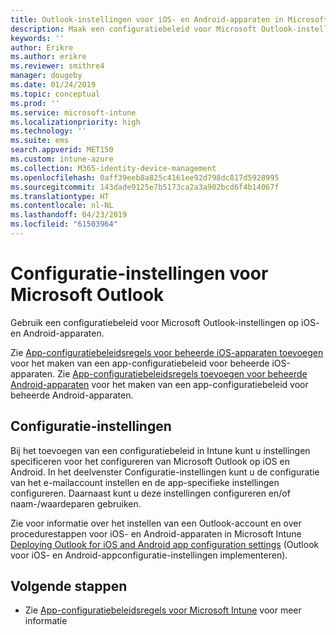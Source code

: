 ```yaml
---
title: Outlook-instellingen voor iOS- en Android-apparaten in Microsoft Intune
description: Maak een configuratiebeleid voor Microsoft Outlook-instellingen op iOS- en Android-apparaten.
keywords: ''
author: Erikre
ms.author: erikre
ms.reviewer: smithre4
manager: dougeby
ms.date: 01/24/2019
ms.topic: conceptual
ms.prod: ''
ms.service: microsoft-intune
ms.localizationpriority: high
ms.technology: ''
ms.suite: ems
search.appverid: MET150
ms.custom: intune-azure
ms.collection: M365-identity-device-management
ms.openlocfilehash: 0aff39eeb8a825c4161ee92d798dc817d5928995
ms.sourcegitcommit: 143dade9125e7b5173ca2a3a902bcd6f4b14067f
ms.translationtype: HT
ms.contentlocale: nl-NL
ms.lasthandoff: 04/23/2019
ms.locfileid: "61503964"
---
```

# <a name="microsoft-outlook-configuration-settings"></a>Configuratie-instellingen voor Microsoft Outlook 

Gebruik een configuratiebeleid voor Microsoft Outlook-instellingen op iOS- en Android-apparaten. 

Zie [App-configuratiebeleidsregels voor beheerde iOS-apparaten toevoegen](app-configuration-policies-use-ios.md) voor het maken van een app-configuratiebeleid voor beheerde iOS-apparaten. Zie [App-configuratiebeleidsregels toevoegen voor beheerde Android-apparaten](app-configuration-policies-use-android.md) voor het maken van een app-configuratiebeleid voor beheerde Android-apparaten. 

## <a name="configuration-settings"></a>Configuratie-instellingen

Bij het toevoegen van een configuratiebeleid in Intune kunt u instellingen specificeren voor het configureren van Microsoft Outlook op iOS en Android. In het deelvenster Configuratie-instellingen kunt u de configuratie van het e-mailaccount instellen en de app-specifieke instellingen configureren. Daarnaast kunt u deze instellingen configureren en/of naam-/waardeparen gebruiken.

Zie voor informatie over het instellen van een Outlook-account en over procedurestappen voor iOS- en Android-apparaten in Microsoft Intune [Deploying Outlook for iOS and Android app configuration settings](https://docs.microsoft.com/exchange/clients-and-mobile-in-exchange-online/outlook-for-ios-and-android/outlook-for-ios-and-android-configuration-with-microsoft-intune) (Outlook voor iOS- en Android-appconfiguratie-instellingen implementeren).

## <a name="next-steps"></a>Volgende stappen

- Zie [App-configuratiebeleidsregels voor Microsoft Intune](app-configuration-policies-overview.md) voor meer informatie
